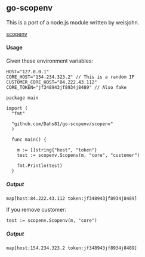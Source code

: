 ## go-scopenv

This is a port of a node.js module written by weisjohn.

[scopenv](https://github.com/weisjohn/scopenv)

#### Usage

Given these environment variables:

```
HOST="127.0.0.1"
CORE_HOST="154.234.323.2" // This is a random IP
CUSTOMER_CORE_HOST="84.222.43.112"
CORE_TOKEN="jf348943jf8934j8489" // Also fake
```

```
package main

import (
  "fmt"

  "github.com/Dahs81/go-scopenv/scopenv"
  )

  func main() {

    m := []string{"host", "token"}
    test := scopenv.Scopenv(m, "core", "customer")

    fmt.Println(test)
  }

```

##### Output

```
map[host:84.222.43.112 token:jf348943jf8934j8489]
```

If you remove customer:

```
test := scopenv.Scopenv(m, "core")
```

##### Output

```
map[host:154.234.323.2 token:jf348943jf8934j8489]
```
